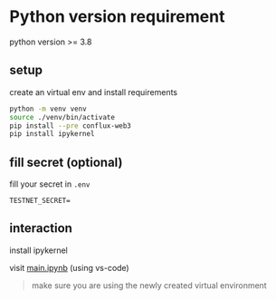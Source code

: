 # Python version requirement

python version >= 3.8

## setup

create an virtual env and install requirements

```bash
python -m venv venv
source ./venv/bin/activate
pip install --pre conflux-web3
pip install ipykernel
```

## fill secret (optional)

fill your secret in `.env`

```
TESTNET_SECRET=
```

## interaction

install ipykernel

visit [main.ipynb](main.ipynb) (using vs-code)

> make sure you are using the newly created virtual environment
